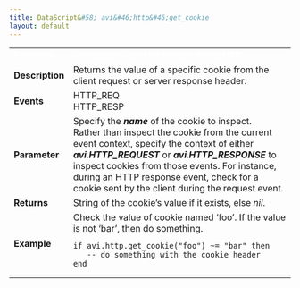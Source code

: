```yaml
---
title: DataScript&#58; avi&#46;http&#46;get_cookie
layout: default
---
```

<table class="table table-hover table table-bordered table-hover">  
<tbody>       
<tr>   
<td><font size="3" color="white"><strong>Function</strong></font></td>
<td><font color="white"><b>avi.http.get_cookie( name [, context] )</b></font></td>
</tr>
<tr>   
<td><font size="3"><strong>Description</strong></font></td>
<td>Returns the value of a specific cookie from the client request or server response header.</td>
</tr>
<tr>   
<td><font size="3"><strong>Events</strong></font></td>
<td>HTTP_REQ<br> HTTP_RESP</td>
</tr>
<tr>   
<td><font size="3"><strong>Parameter</strong></font></td>
<td>Specify the <strong><em>name</em> </strong>of the cookie to inspect.<br> Rather than inspect the cookie from the current event context, specify the context of either <strong><em>avi.HTTP_REQUEST</em></strong> or <strong><em>avi.HTTP_RESPONSE</em></strong> to inspect cookies from those events.  For instance, during an HTTP response event, check for a cookie sent by the client during the request event.</td>
</tr>
<tr>   
<td><font size="3"><strong>Returns</strong></font></td>
<td>String of the cookie’s value if it exists, else <em>nil</em>.</td>
</tr>
<tr>   
<td><font size="3"><strong>Example</strong></font></td>
<td>Check the value of cookie named ‘foo’. If the value is not ‘bar’, then do something.<br> 
<!-- Crayon Syntax Highlighter v2.7.1 --> <pre><code class="language-lua">if avi.http.get_cookie("foo") ~= "bar" then
   -- do something with the cookie header
end</code></pre> 
<!-- [Format Time: 0.0011 seconds] --></td>
</tr>
</tbody>
</table> 